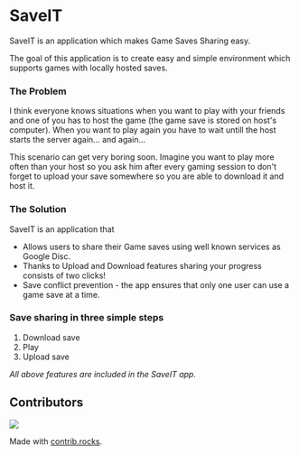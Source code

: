 # SaveIT

SaveIT is an application which makes Game Saves Sharing easy.

The goal of this application is to create easy and simple environment which supports games with locally hosted saves.

### The Problem
I think everyone knows situations when you want to play with your friends and one of you has to host the game (the game save is stored on host's computer). When you want to play again you have to wait untill the host starts the server again... and again...

This scenario can get very boring soon. Imagine you want to play more often than your host so you ask him after every gaming session to don't forget to upload your save somewhere so you are able to download it and host it.

### The Solution
SaveIT is an application that
- Allows users to share their Game saves using well known services as Google Disc.
- Thanks to Upload and Download features sharing your progress consists of two clicks!
- Save conflict prevention - the app ensures that only one user can use a game save at a time.


### Save sharing in three simple steps
1. Download save
2. Play
3. Upload save

*All above features are included in the SaveIT app.*

## Contributors

<a href="https://github.com/TerrestrialSoft/SaveIT/graphs/contributors">
  <img src="https://contrib.rocks/image?repo=TerrestrialSoft/SaveIT" />
</a>

Made with [contrib.rocks](https://contrib.rocks).
